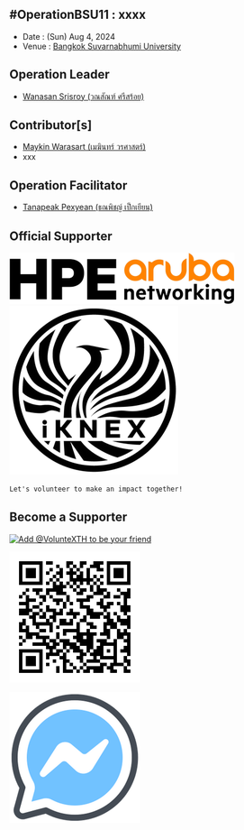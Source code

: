 ## #OperationBSU11 : xxxx

+ Date : (Sun) Aug 4, 2024
+ Venue : [Bangkok Suvarnabhumi University](http://www.bsu.ac.th/)

## Operation Leader
+ [Wanasan Srisroy (วณสัณฑ์ ศรีสร้อย)](https://x.com/namo_naja)

## Contributor[s]
+ [Maykin Warasart (เมฆินทร์ วรศาสตร์)](http://mayk.in)
+ xxx

## Operation Facilitator
+ [Tanapeak Pexyean (ธณพิชญ์ เป็กเยียน)](https://www.facebook.com/teerapon.pexyean)

## Official Supporter

[![](img/hpe-aruba.png "HPE Aruba Networking")](https://www.arubanetworks.com/)
<br>
[![iKNEX (Thailand)](img/iknex-black.png)](https://www.iknex.or.th/)

```markdown
Let's volunteer to make an impact together!
```

## Become a Supporter

[![](https://scdn.line-apps.com/n/line_add_friends/btn/en.png "Add @VolunteXTH to be your friend")](https://lin.ee/cnIgUj4)

[![](/@VolunteXTH.png "Add @VolunteXTH to be your friend")](https://line.me/R/ti/p/@voluntex)

[![](/fb-m.png "Talk to us via FB messenger")](https://m.me/VolunteXTH)
